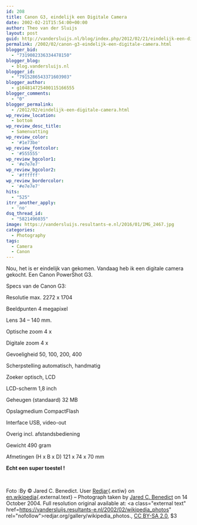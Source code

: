 ```yaml
---
id: 208
title: Canon G3, eindelijk een Digitale Camera
date: 2002-02-21T15:54:00+00:00
author: Theo van der Sluijs
layout: post
guid: http://vandersluijs.nl/blog/index.php/2012/02/21/eindelijk-een-digitale-camera/
permalink: /2002/02/canon-g3-eindelijk-een-digitale-camera.html
blogger_bid:
  - "7319082336334478150"
blogger_blog:
  - blog.vandersluijs.nl
blogger_id:
  - "7915286543371603903"
blogger_author:
  - g104814725400115166555
blogger_comments:
  - "0"
blogger_permalink:
  - /2012/02/eindelijk-een-digitale-camera.html
wp_review_location:
  - bottom
wp_review_desc_title:
  - Samenvatting
wp_review_color:
  - '#1e73be'
wp_review_fontcolor:
  - '#555555'
wp_review_bgcolor1:
  - '#e7e7e7'
wp_review_bgcolor2:
  - '#ffffff'
wp_review_bordercolor:
  - '#e7e7e7'
hits:
  - "525"
itrr_another_apply:
  - 'no'
dsq_thread_id:
  - "5821496035"
image: https://vandersluijs.resultants-e.nl/2016/01/IMG_2467.jpg
categories:
  - Photography
tags:
  - Camera
  - Canon
---
```

Nou, het is er eindelijk van gekomen. Vandaag heb ik een digitale camera gekocht. Een Canon PowerShot G3.<!--more-->

Specs van de Canon G3:
  
Resolutie max. 2272 x 1704
  
Beeldpunten 4 megapixel
  
Lens 34 &#8211; 140 mm.
  
Optische zoom 4 x
  
Digitale zoom 4 x
  
Gevoeligheid 50, 100, 200, 400
  
Scherpstelling automatisch, handmatig
  
Zoeker optisch, LCD
  
LCD-scherm 1,8 inch
  
Geheugen (standaard) 32 MB
  
Opslagmedium CompactFlash
  
Interface USB, video-out
  
Overig incl. afstandsbediening
  
Gewicht 490 gram
  
Afmetingen (H x B x D) 121 x 74 x 70 mm

**Echt een super toestel !**

&nbsp;

Foto :By © Jared C. Benedict. User [Redjar](/images/2002/02/User:Redjar "en:User:Redjar"){.extiw} on [en.wikipedia](/images/2002/02/en.wikipedia.org){.external.text} &#8211; Photograph taken by <a class="external text" href="http://redjar.org/jared" rel="nofollow">Jared C. Benedict</a> on 14 October 2004. Full resolution original available at: <a class="external text" href=https://vandersluijs.resultants-e.nl/2002/02/wikipedia_photos" rel="nofollow">redjar.org/gallery/wikipedia_photos</a>., [CC BY-SA 2.0](/images/2002/02/2 "Creative Commons Attribution-Share Alike 2.0"), $3